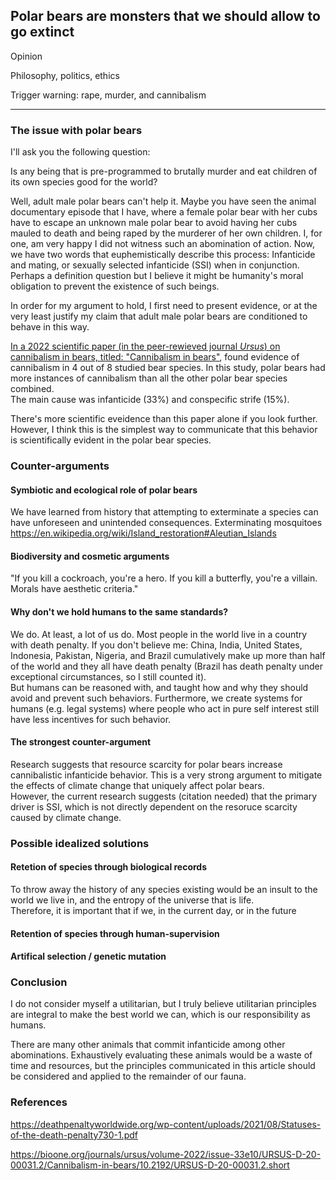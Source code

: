 ## Polar bears are monsters that we should allow to go extinct  

Opinion

Philosophy, politics, ethics  

Trigger warning: rape, murder, and cannibalism

---

### The issue with polar bears  

I'll ask you the following question:  

Is any being that is pre-programmed to brutally murder and eat children of its own species good for the world?  

Well, adult male polar bears can't help it. Maybe you have seen the animal documentary episode that I have,
where a female polar bear with her cubs have to escape an unknown male polar bear to avoid having her cubs mauled to death and being raped by the murderer of her own children. I, for one, am very happy I did not witness such an abomination of action. Now, we have two words that euphemistically describe this process: Infanticide and mating, or sexually selected infanticide (SSI) when in conjunction. Perhaps a definition question but I believe it might be humanity's moral obligation to prevent the existence of such beings.

In order for my argument to hold, I first need to present evidence, or at the very least justify my claim that
adult male polar bears are conditioned to behave in this way.  

[In a 2022 scientific paper (in the peer-rewieved journal _Ursus_) on cannibalism in bears, titled: "Cannibalism in bears"](https://bioone.org/journals/ursus/volume-2022/issue-33e10/URSUS-D-20-00031.2/Cannibalism-in-bears/10.2192/URSUS-D-20-00031.2.short), found evidence of cannibalism in 4 out of 8 studied bear species. 
In this study, polar bears had more instances of cannibalism than all the other polar bear species combined.  
The main cause was infanticide (33%) and conspecific strife (15%).  

There's more scientific eveidence than this paper alone if you look further. However, I think this is the simplest way to communicate that this behavior is scientifically evident in the polar bear species.  

### Counter-arguments  



#### Symbiotic and ecological role of polar bears  

We have learned from history that attempting to exterminate a species can have unforeseen and unintended consequences. 
Exterminating mosquitoes 
https://en.wikipedia.org/wiki/Island_restoration#Aleutian_Islands

#### Biodiversity and cosmetic arguments  

"If you kill a cockroach, you're a hero. If you kill a butterfly, you're a villain. Morals have aesthetic criteria."

#### Why don't we hold humans to the same standards?  

We do. At least, a lot of us do. Most people in the world live in a country with death penalty. 
If you don't believe me: China, India, United States, Indonesia, Pakistan, Nigeria, and Brazil cumulatively make up more than half of the world 
and they all have death penalty (Brazil has death penalty under exceptional circumstances, so I still counted it).  
But humans can be reasoned with, and taught how and why they should avoid and prevent such behaviors.
Furthermore, we create systems for humans (e.g. legal systems) where people who act in pure self interest still have less incentives for such behavior.

#### The strongest counter-argument  

Research suggests that resource scarcity for polar bears increase cannibalistic infanticide behavior.
This is a very strong argument to mitigate the effects of climate change that uniquely affect polar bears.  
However, the current research suggests (citation needed) that the primary driver is SSI, which
is not directly dependent on the resoruce scarcity caused by climate change. 


### Possible idealized solutions  

#### Retetion of species through biological records  

To throw away the history of any species existing would be an insult to the world we live in, and the entropy of the universe that is life.  
Therefore, it is important that if we, in the current day, or in the future 

#### Retention of species through human-supervision  

#### Artifical selection / genetic mutation   

### Conclusion  

I do not consider myself a utilitarian, but I truly believe utilitarian principles are integral to make the best world we can, which is our responsibility as humans.  

There are many other animals that commit infanticide among other abominations. Exhaustively evaluating these animals would be a waste of time and resources, but the principles communicated in this article should be considered
and applied to the remainder of our fauna.  


### References  
https://deathpenaltyworldwide.org/wp-content/uploads/2021/08/Statuses-of-the-death-penalty730-1.pdf

https://bioone.org/journals/ursus/volume-2022/issue-33e10/URSUS-D-20-00031.2/Cannibalism-in-bears/10.2192/URSUS-D-20-00031.2.short